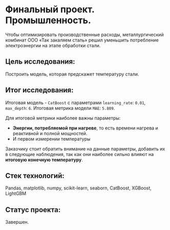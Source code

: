 # Финальный проект. Промышленность.

Чтобы оптимизировать производственные расходы, металлургический комбинат ООО «Так закаляем сталь» решил уменьшить потребление электроэнергии на этапе обработки стали.

## Цель исследования:

Построить модель, которая предскажет температуру стали.

## Итог исследования:

Итоговая модель - `CatBoost` с параметрами `learning_rate`: `0.01`, `max_depth`: `6`. Итоговая метрика модели `MAE`: `5.809`.

Для итоговой метрики наиболее важны параметры:

* **Энергии, потребляемой при нагреве**, то есть времени нагрева и реактивной и полной мощностей.
* И первом измерении температуры

Заказчику стоит обратить внимание на данные параметры, добавить их в следующие наблюдения, так как они наиболее сильно влияют на **итоговую конечную температуру**.

## Стек технологий:

Pandas, matplotlib, numpy, scikit-learn, seaborn, CatBoost, XGBoost, LightGBM

## Статус проекта:

Завершен.